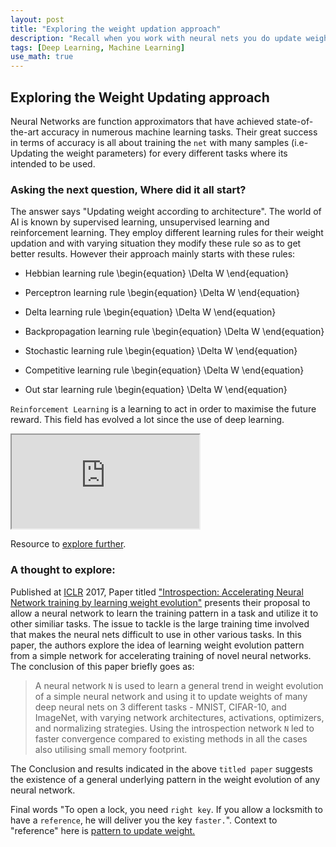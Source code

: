 ```yaml
---
layout: post
title: "Exploring the weight updation approach"
description: "Recall when you work with neural nets you do update weights after every iteration and while doing so you choose a particular algorithm to update the Parameters associated. So here I have discuused few of well known learning rules."
tags: [Deep Learning, Machine Learning]
use_math: true
---
```

## Exploring the Weight Updating approach

Neural Networks are function approximators that have achieved state-of-the-art accuracy in numerous machine learning tasks. Their great success in terms of accuracy is all about training the `net` with many samples (i.e- Updating the weight parameters) for every different tasks where its intended to be used.

### Asking the next question, Where did it all start?
The answer says "Updating weight according to architecture". The world of AI is known by supervised learning, unsupervised learning and reinforcement learning. They employ different learning rules for their weight updation and with varying situation they modify these rule so as to get better results. However their approach mainly starts with these rules:
 - Hebbian learning rule
 \begin{equation}
 \Delta W
 \end{equation}

 - Perceptron learning rule
 \begin{equation}
 \Delta W
 \end{equation}

 - Delta learning rule
 \begin{equation}
 \Delta W
 \end{equation}

 - Backpropagation learning rule
 \begin{equation}
 \Delta W
 \end{equation}

 - Stochastic learning rule
 \begin{equation}
 \Delta W
 \end{equation}

 - Competitive learning rule
 \begin{equation}
 \Delta W
 \end{equation}

 - Out star learning rule
 \begin{equation}
 \Delta W
 \end{equation}

`Reinforcement Learning` is a learning to act in order to maximise the future reward. This field has evolved a lot since the use of deep learning.
<div class="embed-responsive embed-responsive-16by9">
  <iframe src="https://www.youtube.com/embed/JgvyzIkgxF0" allowfullscreen></iframe>
</div>

Resource to [explore further](https://skymind.ai/wiki/deep-reinforcement-learning#reading).

### A thought to explore:
Published at [ICLR](https://iclr.cc) 2017, Paper titled ["Introspection: Accelerating Neural Network training by learning weight evolution"](https://arxiv.org/abs/1704.04959) presents their proposal to allow a neural network to learn the training pattern in a task and utilize it to other similiar tasks. The issue to tackle is the large training time involved that makes the neural nets difficult to use in other various tasks. In this paper, the authors explore the idea of learning weight evolution pattern from a simple network for accelerating training of novel neural networks.
The conclusion of this paper briefly goes as:

>A neural network `N` is used to learn a general trend in weight evolution of a simple neural network and using it to update weights of many deep neural nets on 3 different tasks - MNIST, CIFAR-10, and ImageNet, with varying network architectures, activations, optimizers, and normalizing strategies. Using the introspection network `N` led to faster convergence compared to existing methods in all the cases also utilising small memory footprint.

The Conclusion and results indicated in the above `titled paper` suggests the existence of a general underlying pattern in the weight evolution of any neural network. 

Final words "To open a lock, you need `right key`. If you allow a locksmith to have a `reference`, he will deliver you the key `faster.`". Context to "reference" here is <u>pattern to update weight.</u>
